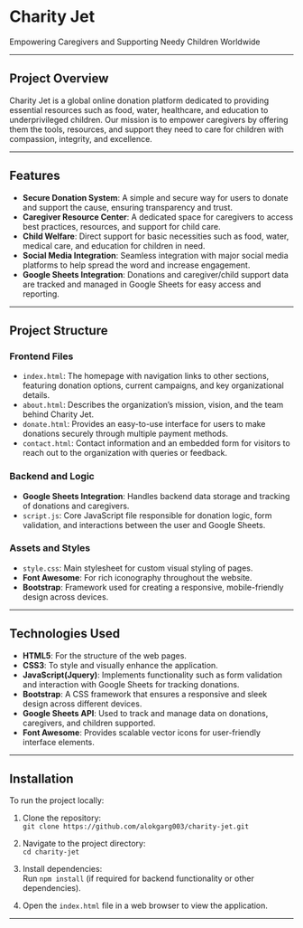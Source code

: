 # **Charity Jet**  
Empowering Caregivers and Supporting Needy Children Worldwide

---

## **Project Overview**

Charity Jet is a global online donation platform dedicated to providing essential resources such as food, water, healthcare, and education to underprivileged children. Our mission is to empower caregivers by offering them the tools, resources, and support they need to care for children with compassion, integrity, and excellence.

---

## **Features**

- **Secure Donation System**: A simple and secure way for users to donate and support the cause, ensuring transparency and trust.
- **Caregiver Resource Center**: A dedicated space for caregivers to access best practices, resources, and support for child care.
- **Child Welfare**: Direct support for basic necessities such as food, water, medical care, and education for children in need.
- **Social Media Integration**: Seamless integration with major social media platforms to help spread the word and increase engagement.
- **Google Sheets Integration**: Donations and caregiver/child support data are tracked and managed in Google Sheets for easy access and reporting.
  
---

## **Project Structure**

### **Frontend Files**

- `index.html`: The homepage with navigation links to other sections, featuring donation options, current campaigns, and key organizational details.
- `about.html`: Describes the organization’s mission, vision, and the team behind Charity Jet.
- `donate.html`: Provides an easy-to-use interface for users to make donations securely through multiple payment methods.
- `contact.html`: Contact information and an embedded form for visitors to reach out to the organization with queries or feedback.

### **Backend and Logic**

- **Google Sheets Integration**: Handles backend data storage and tracking of donations and caregivers.
- `script.js`: Core JavaScript file responsible for donation logic, form validation, and interactions between the user and Google Sheets.
  
### **Assets and Styles**

- `style.css`: Main stylesheet for custom visual styling of pages.
- **Font Awesome**: For rich iconography throughout the website.
- **Bootstrap**: Framework used for creating a responsive, mobile-friendly design across devices.

---

## **Technologies Used**

- **HTML5**: For the structure of the web pages.
- **CSS3**: To style and visually enhance the application.
- **JavaScript(Jquery)**: Implements functionality such as form validation and interaction with Google Sheets for tracking donations.
- **Bootstrap**: A CSS framework that ensures a responsive and sleek design across different devices.
- **Google Sheets API**: Used to track and manage data on donations, caregivers, and children supported.
- **Font Awesome**: Provides scalable vector icons for user-friendly interface elements.

---

## **Installation**

To run the project locally:

1. Clone the repository:  
   `git clone https://github.com/alokgarg003/charity-jet.git`

2. Navigate to the project directory:  
   `cd charity-jet`

3. Install dependencies:  
   Run `npm install` (if required for backend functionality or other dependencies).

4. Open the `index.html` file in a web browser to view the application.

---




